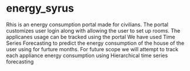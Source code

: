 # energy_syrus
Rhis is an energy consumption portal made for civilians. The portal customizes user login along with allowing the user to set up rooms.
The applicanes usage can be tracked using the portal
We have used Time Series Forecasting to predict the energy consumption of the house of the user using for furture months.
For future scope we will attempt to track each appliance energy consumption using Hierarchical time series forecasting
